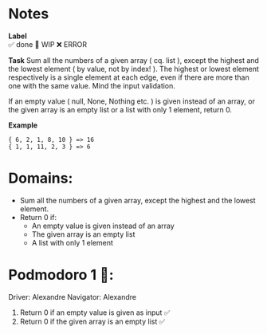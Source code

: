 # Notes

**Label**  
✅ done 🚧 WIP ❌ ERROR

**Task**
Sum all the numbers of a given array ( cq. list ), except the highest and the lowest element ( by value, not by index! ).
The highest or lowest element respectively is a single element at each edge, even if there are more than one with the same value.
Mind the input validation.

If an empty value ( null, None, Nothing etc. ) is given instead of an array, or the given array is an empty list or a list with only 1 element, return 0.

**Example**

```
{ 6, 2, 1, 8, 10 } => 16
{ 1, 1, 11, 2, 3 } => 6
```

# Domains:
- Sum all the numbers of a given array, except the highest and the lowest element.
- Return 0 if:
    - An empty value is given instead of an array
    - The given array is an empty list
    - A list with only 1 element


# Podmodoro 1 🍅:
Driver: Alexandre
Navigator: Alexandre

1. Return 0 if an empty value is given as input ✅
2. Return 0 if the given array is an empty list ✅
